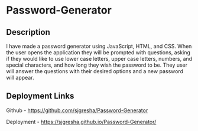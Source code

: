 # Password-Generator

## Description
I have made a password generator using JavaScript, HTML, and CSS. When the user opens the application they will be prompted with questions, asking if they would like to use lower case letters, upper case letters, numbers, and special characters, and how long they wish the password to be. They user will answer the questions with their desired options and a new password will appear.

## Deployment Links
Github - https://github.com/sjgresha/Password-Generator

Deployment - https://sjgresha.github.io/Password-Generator/